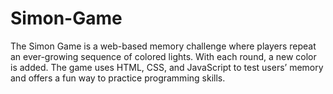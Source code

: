 # Simon-Game
The Simon Game is a web-based memory challenge where players repeat an ever-growing sequence of colored lights. With each round, a new color is added. The game uses HTML, CSS, and JavaScript to test users’ memory and offers a fun way to practice programming skills.
